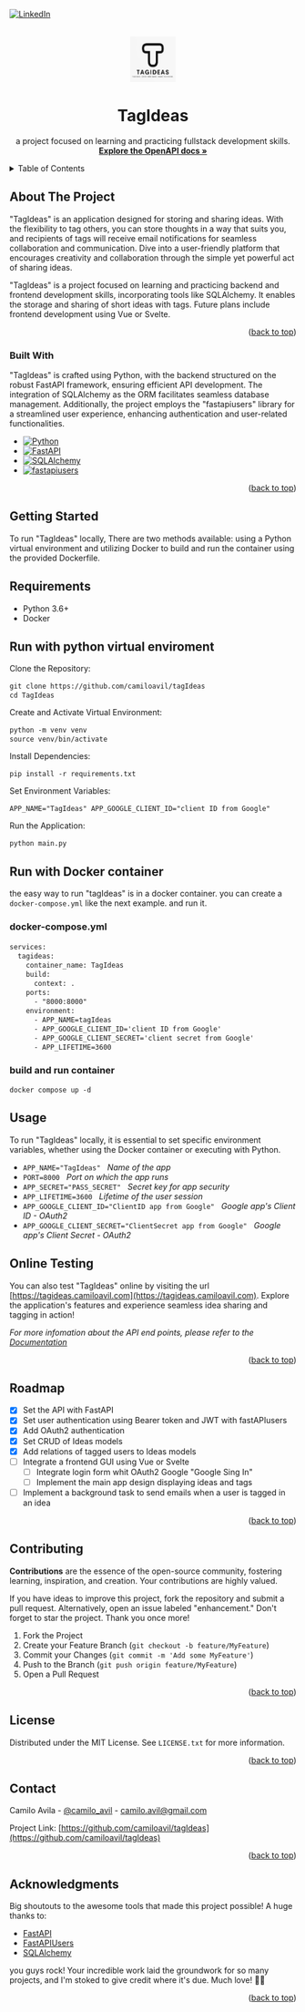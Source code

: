 <a name="readme-top"></a>

<!-- [![Stargazers][stars-shield]][stars-url] -->
<!-- [![MIT License][license-shield]][license-url] -->
[![LinkedIn][linkedin-shield]][linkedin-url]
<!-- PROJECT LOGO -->
<br />
<div align="center">
  <a href="https://tagideas.camiloavil.com">
    <img src="images/logo.png" alt="Logo" width="80" height="80">
  </a>
  <br/>
  <h1 align="center">TagIdeas</h1>

  <p align="center">
    a project focused on learning and practicing fullstack development skills.
    <br />
    <a href="https://tagideas.camiloavil.com/docs"><strong>Explore the OpenAPI docs »</strong></a>
  </p>
</div>

<!-- TABLE OF CONTENTS -->
<details>
  <summary>Table of Contents</summary>
  <ol>
    <li>
      <a href="#about-the-project">About The Project</a>
      <ul>
        <li><a href="#built-with">Built With</a></li>
      </ul>
    </li>
    <li>
      <a href="#getting-started">Getting Started</a>
      <ul>
        <li><a href="#requirements">Requirements</a></li>
        <li><a href="#run-with-python-virtual-enviroment">Run with python virtual enviroment</a></li>
        <li><a href="#run-with-docker-container">Run with Docker container</a></li>
      </ul>
    </li>
    <li><a href="#usage">Usage</a></li>
    <li><a href="#roadmap">Roadmap</a></li>
    <li><a href="#contributing">Contributing</a></li>
    <li><a href="#license">License</a></li>
    <li><a href="#contact">Contact</a></li>
    <li><a href="#acknowledgments">Acknowledgments</a></li>
  </ol>
</details>

<!-- ABOUT THE PROJECT -->
## About The Project

"TagIdeas" is an application designed for storing and sharing ideas. With the flexibility to tag others, you can store thoughts in a way that suits you, and recipients of tags will receive email notifications for seamless collaboration and communication. Dive into a user-friendly platform that encourages creativity and collaboration through the simple yet powerful act of sharing ideas.

"TagIdeas" is a project focused on learning and practicing backend and frontend development skills, incorporating tools like SQLAlchemy. It enables the storage and sharing of short ideas with tags. Future plans include frontend development using Vue or Svelte.

<p align="right">(<a href="#readme-top">back to top</a>)</p>

### Built With

"TagIdeas" is crafted using Python, with the backend structured on the robust FastAPI framework, ensuring efficient API development. The integration of SQLAlchemy as the ORM facilitates seamless database management. Additionally, the project employs the "fastapiusers" library for a streamlined user experience, enhancing authentication and user-related functionalities.
<br/>
- [![Python][Python]][Python-url]
- [![FastAPI][FastAPI]][FastAPI-url]
- [![SQLAlchemy][SQLAlchemy]][SQLAlchemy-url]
- [![fastapiusers][fastapiusers]][fastapiusers-url]

<p align="right">(<a href="#readme-top">back to top</a>)</p>

<!-- GETTING STARTED -->

## Getting Started

To run "TagIdeas" locally, There are two methods available: using a Python virtual environment and utilizing Docker to build and run the container using the provided Dockerfile.

## Requirements

- Python 3.6+
- Docker

## Run with python virtual enviroment

Clone the Repository:
```
git clone https://github.com/camiloavil/tagIdeas
cd TagIdeas
```
Create and Activate Virtual Environment:
```
python -m venv venv
source venv/bin/activate
```
Install Dependencies:
```
pip install -r requirements.txt
```
Set Environment Variables:
```
APP_NAME="TagIdeas" APP_GOOGLE_CLIENT_ID="client ID from Google"
```
Run the Application:
```
python main.py
```

## Run with Docker container

the easy way to run "tagIdeas" is in a docker container. you can create a `docker-compose.yml` like the next example. and run it.

### docker-compose.yml
```
services:
  tagideas:
    container_name: TagIdeas
    build:
      context: .
    ports:
      - "8000:8000"
    environment:
      - APP_NAME=tagIdeas
      - APP_GOOGLE_CLIENT_ID='client ID from Google'
      - APP_GOOGLE_CLIENT_SECRET='client secret from Google'
      - APP_LIFETIME=3600

```
### build and run container

```
docker compose up -d
```
<!-- USAGE EXAMPLES -->

## Usage

To run "TagIdeas" locally, it is essential to set specific environment variables, whether using the Docker container or executing with Python.

- `APP_NAME="TagIdeas"` &nbsp; _Name of the app_
- `PORT=8000` &nbsp; _Port on which the app runs_
- `APP_SECRET="PASS_SECRET"` &nbsp; _Secret key for app security_
- `APP_LIFETIME=3600` &nbsp; _Lifetime of the user session_
- `APP_GOOGLE_CLIENT_ID="ClientID app from Google"` &nbsp; _Google app's Client ID -  OAuth2_
- `APP_GOOGLE_CLIENT_SECRET="ClientSecret app from Google"` &nbsp; _Google app's Client Secret - OAuth2_


## Online Testing
You can also test "TagIdeas" online by visiting the url [https://tagideas.camiloavil.com](https://tagideas.camiloavil.com). Explore the application's features and experience seamless idea sharing and tagging in action!

_For more infomation about the API end points, please refer to the [Documentation](https://tagideas.camiloavil.com/docs)_

<p align="right">(<a href="#readme-top">back to top</a>)</p>

<!-- ROADMAP -->

## Roadmap

- [x] Set the API with FastAPI
- [x] Set user authentication using Bearer token and JWT with fastAPIusers
- [x] Add OAuth2 authentication
- [x] Set CRUD of Ideas models
- [x] Add relations of tagged users to Ideas models
- [ ] Integrate a frontend GUI using Vue or Svelte
  - [ ] Integrate login form whit OAuth2 Google "Google Sing In"
  - [ ] Implement the main app design displaying ideas and tags
- [ ] Implement a background task to send emails when a user is tagged in an idea

<!-- See the [open issues](https://github.com/othneildrew/Best-README-Template/issues) for a full list of proposed features (and known issues). -->

<p align="right">(<a href="#readme-top">back to top</a>)</p>

<!-- CONTRIBUTING -->

## Contributing

**Contributions** are the essence of the open-source community, fostering learning, inspiration, and creation. Your contributions are highly valued.

If you have ideas to improve this project, fork the repository and submit a pull request. Alternatively, open an issue labeled "enhancement." Don't forget to star the project. Thank you once more!

1. Fork the Project
2. Create your Feature Branch (`git checkout -b feature/MyFeature`)
3. Commit your Changes (`git commit -m 'Add some MyFeature'`)
4. Push to the Branch (`git push origin feature/MyFeature`)
5. Open a Pull Request

<p align="right">(<a href="#readme-top">back to top</a>)</p>

<!-- LICENSE -->

## License

Distributed under the MIT License. See `LICENSE.txt` for more information.

<p align="right">(<a href="#readme-top">back to top</a>)</p>

<!-- CONTACT -->

## Contact

Camilo Avila - [@camilo_avil](https://twitter.com/camilo_avil) - camilo.avil@gmail.com

Project Link: [https://github.com/camiloavil/tagIdeas](https://github.com/camiloavil/tagIdeas)

<p align="right">(<a href="#readme-top">back to top</a>)</p>

<!-- ACKNOWLEDGMENTS -->

## Acknowledgments

Big shoutouts to the awesome tools that made this project possible! A huge thanks to:

- [FastAPI][FastAPI-url]
- [FastAPIUsers][fastapiusers-url]
- [SQLAlchemy][SQLAlchemy-url]

you guys rock! Your incredible work laid the groundwork for so many projects, and I'm stoked to give credit where it's due. Much love! 🚀💙

<p align="right">(<a href="#readme-top">back to top</a>)</p>

<!-- MARKDOWN LINKS & IMAGES -->
<!-- https://www.markdownguide.org/basic-syntax/#reference-style-links -->

[contributors-shield]: https://img.shields.io/github/contributors/othneildrew/Best-README-Template.svg?style=for-the-badge
[contributors-url]: https://github.com/othneildrew/Best-README-Template/graphs/contributors
[forks-shield]: https://img.shields.io/github/forks/othneildrew/Best-README-Template.svg?style=for-the-badge
[forks-url]: https://github.com/othneildrew/Best-README-Template/network/members
[stars-shield]: https://img.shields.io/github/stars/othneildrew/Best-README-Template.svg?style=for-the-badge
[stars-url]: https://github.com/othneildrew/Best-README-Template/stargazers
[issues-shield]: https://img.shields.io/github/issues/othneildrew/Best-README-Template.svg?style=for-the-badge
[issues-url]: https://github.com/othneildrew/Best-README-Template/issues
[license-shield]: https://img.shields.io/github/license/othneildrew/Best-README-Template.svg?style=for-the-badge
[license-url]: https://github.com/othneildrew/Best-README-Template/blob/master/LICENSE.txt

[linkedin-shield]: https://img.shields.io/badge/-LinkedIn-black.svg?style=for-the-badge&logo=linkedin&colorB=555
[linkedin-url]: https://www.linkedin.com/in/camilo-avila-3a3567272/

[Python]: https://img.shields.io/badge/python-35495E?style=for-the-badge&logo=python&logoColor=4FC08D
[Python-url]: https://www.python.org/
[FastAPI]: https://img.shields.io/badge/fastapi-35495E?style=for-the-badge&logo=fastapi&logoColor=4FC08D
[FastAPI-url]: https://fastapi.tiangolo.com/
[SQLAlchemy]: https://img.shields.io/badge/sqlalchemy-35495E?style=for-the-badge&logo=sqlalchemy&logoColor=4FC08D
[SQLAlchemy-url]: https://www.sqlalchemy.org/
[Vue.js]: https://img.shields.io/badge/Vue.js-35495E?style=for-the-badge&logo=vuedotjs&logoColor=4FC08D
[Vue-url]: https://vuejs.org/
[Angular.io]: https://img.shields.io/badge/Angular-DD0031?style=for-the-badge&logo=angular&logoColor=white
[Angular-url]: https://angular.io/
[Svelte.dev]: https://img.shields.io/badge/Svelte-4A4A55?style=for-the-badge&logo=svelte&logoColor=FF3E00
[Svelte-url]: https://svelte.dev/
[Laravel.com]: https://img.shields.io/badge/Laravel-FF2D20?style=for-the-badge&logo=laravel&logoColor=white
[Laravel-url]: https://laravel.com
[fastapiusers]: https://img.shields.io/badge/FastAPIUsers-35495E?style=for-the-badge
[fastapiusers-url]: https://github.com/fastapi-users/fastapi-users

